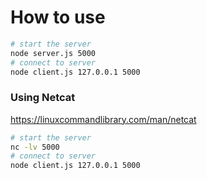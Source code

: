 # How to use

```bash
# start the server
node server.js 5000
# connect to server
node client.js 127.0.0.1 5000
```

### Using Netcat

https://linuxcommandlibrary.com/man/netcat

```bash
# start the server
nc -lv 5000
# connect to server
node client.js 127.0.0.1 5000
```
